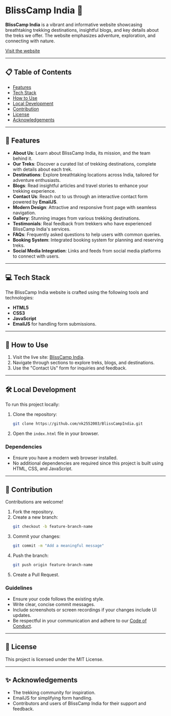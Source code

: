 # BlissCamp India 🌄  

**BlissCamp India** is a vibrant and informative website showcasing breathtaking trekking destinations, insightful blogs, and key details about the treks we offer. The website emphasizes adventure, exploration, and connecting with nature.

[Visit the website](https://nk2552003.github.io/BlissCampIndia/)  

---

## 📋 Table of Contents
- [Features](#-features)
- [Tech Stack](#-tech-stack)
- [How to Use](#-how-to-use)
- [Local Development](#-local-development)
- [Contribution](#-contribution)
- [License](#-license)
- [Acknowledgements](#-acknowledgements)

---

## 🚀 Features  

- **About Us**: Learn about BlissCamp India, its mission, and the team behind it.  
- **Our Treks**: Discover a curated list of trekking destinations, complete with details about each trek.  
- **Destinations**: Explore breathtaking locations across India, tailored for adventure enthusiasts.  
- **Blogs**: Read insightful articles and travel stories to enhance your trekking experience.  
- **Contact Us**: Reach out to us through an interactive contact form powered by **EmailJS**.  
- **Modern Design**: Attractive and responsive front page with seamless navigation.  
- **Gallery**: Stunning images from various trekking destinations.  
- **Testimonials**: Real feedback from trekkers who have experienced BlissCamp India's services.  
- **FAQs**: Frequently asked questions to help users with common queries.  
- **Booking System**: Integrated booking system for planning and reserving treks.  
- **Social Media Integration**: Links and feeds from social media platforms to connect with users.  

---

## 💻 Tech Stack  

The BlissCamp India website is crafted using the following tools and technologies:  

- **HTML5**  
- **CSS3**  
- **JavaScript**  
- **EmailJS** for handling form submissions.  

---

## 🌟 How to Use  

1. Visit the live site: [BlissCamp India](https://nk2552003.github.io/BlissCampIndia/).  
2. Navigate through sections to explore treks, blogs, and destinations.  
3. Use the "Contact Us" form for inquiries and feedback.  

---

## 🛠️ Local Development  

To run this project locally:  

1. Clone the repository:  
    ```bash
    git clone https://github.com/nk2552003/BlissCampIndia.git
    ```
2. Open the `index.html` file in your browser.

### Dependencies

- Ensure you have a modern web browser installed.
- No additional dependencies are required since this project is built using HTML, CSS, and JavaScript.

---

## 🎨 Contribution

Contributions are welcome!

1. Fork the repository.
2. Create a new branch:
    ```bash
    git checkout -b feature-branch-name
    ```
3. Commit your changes:
    ```bash
    git commit -m "Add a meaningful message"
    ```
4. Push the branch:
    ```bash
    git push origin feature-branch-name
    ```
5. Create a Pull Request.

### Guidelines

- Ensure your code follows the existing style.
- Write clear, concise commit messages.
- Include screenshots or screen recordings if your changes include UI updates.
- Be respectful in your communication and adhere to our [Code of Conduct](CODE_OF_CONDUCT.md).

---

## 📄 License

This project is licensed under the MIT License.

---

## ✨ Acknowledgements

- The trekking community for inspiration.
- EmailJS for simplifying form handling.
- Contributors and users of BlissCamp India for their support and feedback.